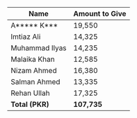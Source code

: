 | Name         | Amount to Give |
|--------------|----------------|
| A\*\*\*\*\* K*\*\*   | 19,550         |
| Imtiaz Ali    | 14,325         |
| Muhammad Ilyas| 14,235         |
| Malaika Khan  | 12,585         |
| Nizam Ahmed   | 16,380         |
| Salman Ahmed  | 13,335         |
| Rehan Ullah   | 17,325         |
| **Total (PKR)**               | **107,735**    |
